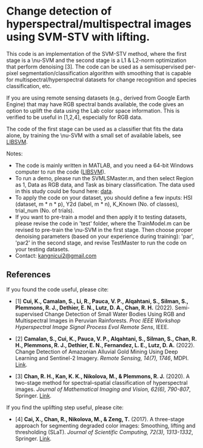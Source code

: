 # Change detection of hyperspectral/multispectral images using SVM-STV with lifting.

This code is an implementation of the SVM-STV method, where the first stage is a \nu-SVM and the second stage is a L1 & L2-norm optimization that perform denoising [3]. The code can be used as a semisupervised per-pixel segmentation/classification algorithm with smoothing that is capable for multispectral/hyperspectral datasets for change recognition and species classification, etc. 

If you are using remote sensing datasets (e.g., derived from Google Earth Engine) that may have RGB spectral bands available, the code gives an option to uplift the data using the Lab color space information. This is verified to be useful in [1,2,4], especially for RGB data.

The code of the first stage can be used as a classifier that fits the data alone, by training the \nu-SVM with a small set of available labels, see [LIBSVM](https://www.csie.ntu.edu.tw/~cjlin/libsvm/).

Notes:
- The code is mainly written in MATLAB, and you need a 64-bit Windows computer to run the code ([LIBSVM](https://www.csie.ntu.edu.tw/~cjlin/libsvm/)).
- To run a demo, please run the SVMLSMaster.m, and then select Region as 1, Data as RGB data, and Task as binary classification. The data used in this study could be found here: [data](https://zenodo.org/record/6400211#.Yo23DqhByMo).
- To apply the code on your dataset, you should define a few inputs: HSI (dataset, m * n * p), Y2d (label, m * n), K_Known (No. of classes), trial_num (No. of trials).
- If you want to pre-train a model and then apply it to testing datasets, please revise the code in 'test' folder, where the TrainModel.m can be revised to pre-train the \nu-SVM in the first stage. Then choose proper denoising parameters (based on your experience during training): 'par', 'par2' in the second stage, and revise TestMaster to run the code on your testing datasets.
- Contact: kangnicui2@gmail.com

## References
If you found the code useful, please cite:

- [1] **Cui, K., Camalan, S., Li, R., Pauca, V. P., Alqahtani, S., Silman, S., Plemmons, R. J., Dethier, E. N., Lutz, D. A., Chan, R. H.**  (2022). Semi-supervised Change Detection of Small Water Bodies Using RGB and Multispectral Images in Peruvian Rainforests. *Proc IEEE Workshop Hyperspectral Image Signal Process Evol Remote Sens*, IEEE.

- [2] **Camalan, S., Cui, K., Pauca, V. P., Alqahtani, S., Silman, S., Chan, R. H., Plemmons, R. J., Dethier, E. N., Fernandez, L. E., Lutz, D. A.**  (2022). Change Detection of Amazonian Alluvial Gold Mining Using Deep Learning and Sentinel-2 Imagery. *Remote Sensing, 14(7), 1746*, MDPI. [Link](https://www.mdpi.com/2072-4292/14/7/1746/htm).

- [3] **Chan, R. H., Kan, K. K., Nikolova, M., & Plemmons, R. J.** (2020). A two-stage method for spectral–spatial classification of hyperspectral images. *Journal of Mathematical Imaging and Vision, 62(6), 790-807*, Springer. [Link](https://link.springer.com/article/10.1007/s10851-019-00925-9).

If you find the uplifting step useful, please cite:

- [4] **Cai, X., Chan, R., Nikolova, M., & Zeng, T.** (2017). A three-stage approach for segmenting degraded color images: Smoothing, lifting and thresholding (SLaT). *Journal of Scientific Computing, 72(3), 1313-1332*, Springer. [Link](https://link.springer.com/article/10.1007%2Fs10915-017-0402-2).
